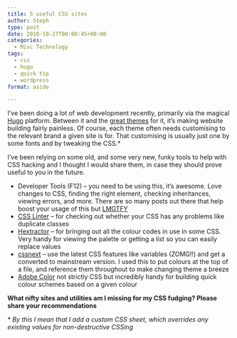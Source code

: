 ```yaml
---
title: 5 useful CSS sites
author: Steph
type: post
date: 2016-10-27T08:00:45+00:00
categories:
  - Misc Technology
tags:
  - css
  - hugo
  - quick tip
  - wordpress
format: aside

---
```

I&#8217;ve been doing a lot of web development recently, primarily via the magical [Hugo][1] platform. Between it and the [great themes][2] for it, it&#8217;s making website building fairly painless. Of course, each theme often needs customising to the relevant brand a given site is for. That customising is usually just one by some fonts and by tweaking the CSS.*

I&#8217;ve been relying on some old, and some very new, funky tools to help with CSS hacking and I thought I would share them, in case they should prove useful to you in the future.

  * Developer Tools (F12) &#8211; you need to be using this, it&#8217;s awesome. Love changes to CSS, finding the right element, checking inheritances, viewing errors, and more. There are so many posts out there that help boost your usage of this but [LMGTFY][3]
  * [CSS Linter][4] &#8211; for checking out whether your CSS has any problems like duplicate classes
  * [Hextractor][5] &#8211; for bringing out all the colour codes in use in some CSS. Very handy for viewing the palette or getting a list so you can easily replace values
  * [cssnext][6] &#8211; use the latest CSS features like variables (ZOMG!!) and get a converted to mainstream version. I used this to put colours at the top of a file, and reference them throughout to make changing theme a breeze
  * [Adobe Color][7] not strictly CSS but incredibly handy for building quick colour schemes based on a given colour

**What nifty sites and utilities am I missing for my CSS fudging? Please share your recommendations**

&#42; _By this I mean that I add a custom CSS sheet, which overrides any existing values for non-destructive CSSing_

 [1]: https://gohugo.io/
 [2]: https://themes.gohugo.io
 [3]: http://lmgtfy.com/?q=chrome+devtools+tips+and+tricks
 [4]: http://csslint.net/
 [5]: https://hex.corvidworks.com/
 [6]: http://cssnext.io/playground/
 [7]: https://color.adobe.com